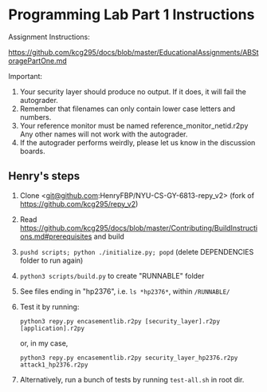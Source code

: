 # Programming Lab Part 1 Instructions

Assignment Instructions:

https://github.com/kcg295/docs/blob/master/EducationalAssignments/ABStoragePartOne.md

Important:
1. Your security layer should produce no output. If it does, it will fail the autograder.
2. Remember that filenames can only contain lower case letters and numbers.
3. Your reference monitor must be named reference_monitor_netid.r2py Any other names will not work with the autograder.
4. If the autograder performs weirdly, please let us know in the discussion boards.

## Henry's steps

1.  Clone <git@github.com:HenryFBP/NYU-CS-GY-6813-repy_v2> (fork of <https://github.com/kcg295/repy_v2>)
2.  Read <https://github.com/kcg295/docs/blob/master/Contributing/BuildInstructions.md#prerequisites> and build
3.  `pushd scripts; python ./initialize.py; popd` (delete DEPENDENCIES folder to run again)
4.  `python3 scripts/build.py` to create "RUNNABLE" folder
5.  See files ending in "hp2376", i.e. `ls *hp2376*`, within `/RUNNABLE/`
6.  Test it by running:

        python3 repy.py encasementlib.r2py [security_layer].r2py [application].r2py

    or, in my case,

        python3 repy.py encasementlib.r2py security_layer_hp2376.r2py attack1_hp2376.r2py

7.  Alternatively, run a bunch of tests by running `test-all.sh` in root dir.